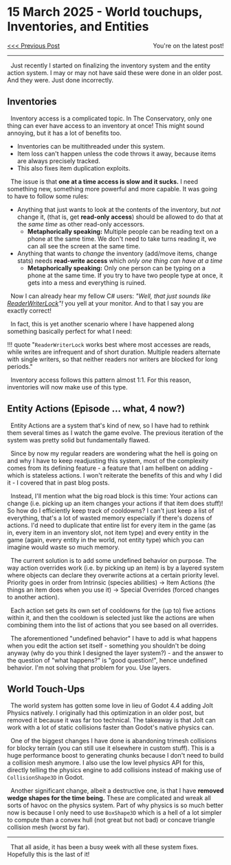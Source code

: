 # 15 March 2025 - World touchups, Inventories, and Entities
<span style="float:left">[&lt;&lt;&lt; Previous Post](../03/06.md)</span>
<!--<span style="float:right">[Next Post &gt;&gt;&gt;]()</span>-->
<span style="float:right">You're on the latest post!</span>
<br/>
***

&nbsp;&nbsp;Just recently I started on finalizing the inventory system and the entity action system. I may or may not have said these were done in an older post. And they were. Just done incorrectly.

## Inventories

&nbsp;&nbsp;Inventory access is a complicated topic. In The Conservatory, only one thing can ever have access to an inventory at once! This might sound annoying, but it has a lot of benefits too.

* Inventories can be multithreaded under this system.
* Item loss can't happen unless the code throws it away, because items are always precisely tracked.
* This also fixes item duplication exploits.

&nbsp;&nbsp;The issue is that **one at a time access is slow and it sucks.** I need something new, something more powerful and more capable. It was going to have to follow some rules:

* Anything that just wants to look at the contents of the inventory, but *not* change it, (that is, get **read-only access**) should be allowed to do that at the *same time* as other read-only accessors.
    * **Metaphorically speaking:** Multiple people can be reading text on a phone at the same time. We don't need to take turns reading it, we can all see the screen at the same time.
* Anything that wants to *change* the inventory (add/move items, change stats) needs **read-write access** which *only one thing can have at a time*
    * **Metaphorically speaking:** Only one person can be typing on a phone at the same time. If you try to have two people type at once, it gets into a mess and everything is ruined.

&nbsp;&nbsp;Now I can already hear my fellow C# users: *"Well, that just sounds like [ReaderWriterLock](https://learn.microsoft.com/en-us/dotnet/api/system.threading.readerwriterlock?view=net-9.0)"!* you yell at your monitor. And to that I say you are exactly correct!

&nbsp;&nbsp;In fact, this is yet another scenario where I have happened along something basically perfect for what I need:

!!! quote "`ReaderWriterLock` works best where most accesses are reads, while writes are infrequent and of short duration. Multiple readers alternate with single writers, so that neither readers nor writers are blocked for long periods."

&nbsp;&nbsp;Inventory access follows this pattern almost 1:1. For this reason, inventories will now make use of this type.

## Entity Actions (Episode ... what, 4 now?)

&nbsp;&nbsp;Entity Actions are a system that's kind of new, so I have had to rethink them several times as I watch the game evolve. The previous iteration of the system was pretty solid but fundamentally flawed.

&nbsp;&nbsp;Since by now my regular readers are wondering what the hell is going on and why I have to keep readjusting this system, most of the complexity comes from its defining feature - a feature that I am hellbent on adding - which is stateless actions. I won't reiterate the benefits of this and why I did it - I covered that in past blog posts.

&nbsp;&nbsp;Instead, I'll mention what the big road block is this time: Your actions can change (i.e. picking up an item changes your actions if that item does stuff)! So how do I efficiently keep track of cooldowns? I can't just keep a list of everything, that's a lot of wasted memory especially if there's dozens of actions. I'd need to duplicate that entire list for every item in the game (as in, every item in an inventory slot, not item type) and every entity in the game (again, every entity in the world, not entity type) which you can imagine would waste so much memory.

&nbsp;&nbsp;The current solution is to add some undefined behavior on purpose. The way action overrides work (i.e. by picking up an item) is by a layered system where objects can declare they overwrite actions at a certain priority level. Priority goes in order from Intrinsic (species abilities) → Item Actions (the things an item does when you use it) → Special Overrides (forced changes to another action).

&nbsp;&nbsp;Each action set gets its own set of cooldowns for the (up to) five actions within it, and then the cooldown is selected just like the actions are when combining them into the list of actions that you see based on all overrides.

&nbsp;&nbsp;The aforementioned "undefined behavior" I have to add is what happens when you edit the action set itself - something you shouldn't be doing anyway (why do you think I designed the layer system?) - and the answer to the question of "what happens?" is "good question!", hence undefined behavior. I'm not solving that problem for you. Use layers.

## World Touch-Ups

&nbsp;&nbsp;The world system has gotten some love in lieu of Godot 4.4 adding Jolt Physics natively. I originally had this optimization in an older post, but removed it because it was far too technical. The takeaway is that Jolt can work with a lot of static collisions faster than Godot's native physics can.

&nbsp;&nbsp;One of the biggest changes I have done is abandoning trimesh collisions for blocky terrain (you can still use it elsewhere in custom stuff). This is a huge performance boost to generating chunks because I don't need to build a collision mesh anymore. I also use the low level physics API for this, directly telling the physics engine to add collisions instead of making use of `CollisionShape3D` in Godot.

&nbsp;&nbsp;Another significant change, albeit a destructive one, is that I have **removed wedge shapes for the time being.** These are complicated and wreak all sorts of havoc on the physics system. Part of why physics is so much better now is because I only need to use `BoxShape3D` which is a hell of a lot simpler to compute than a convex hull (not great but not bad) or concave triangle collision mesh (worst by far).

***

&nbsp;&nbsp;That all aside, it has been a busy week with all these system fixes. Hopefully this is the last of it!